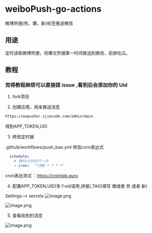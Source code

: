 # weiboPush-go-actions
微博热搜(热、爆，新)标签推送微信


## 用途

定时读取微博热搜，将爆文热搜第一时间推送到微信，前排吃瓜。


## 教程

### 觉得教程麻烦可以直接提 issue ,看到后会添加你的 Uid

1. fork项目

2. 创建应用，用来推送消息

```html
https://wxpusher.zjiecode.com/admin/main
```
得到APP_TOKEN,UID

3. 修改定时器

.github/workflows/push_bao.yml 修改corn表达式

```yml
  schedule:
    # 每60分钟执行一次
    - cron:  '*/60 * * * *'
```
cron表达测试 ：https://crontab.guru

4. 配置APP_TOKEN,UID(多个uid请用,拼接),TAG(填写 爆或者 热 或者 新)

Settings--> secrets
![image.png](https://i.loli.net/2021/04/03/TNM2a8OSGXp6Z1F.png)

![image.png](https://i.loli.net/2021/04/03/yEPU5kdWz8RMecY.png)

5. 查看收到的消息

![image.png](https://i.loli.net/2021/04/16/jYKTorZRBfmkghD.png)

